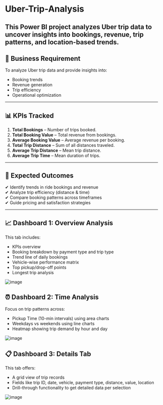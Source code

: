 # Uber-Trip-Analysis

## This Power BI project analyzes Uber trip data to uncover insights into bookings, revenue, trip patterns, and location-based trends.

## 📌 Business Requirement

To analyze Uber trip data and provide insights into:
- Booking trends
- Revenue generation
- Trip efficiency
- Operational optimization

---

## 📊 KPIs Tracked

1. **Total Bookings** – Number of trips booked.
2. **Total Booking Value** – Total revenue from bookings.
3. **Average Booking Value** – Average revenue per booking.
4. **Total Trip Distance** – Sum of all distances traveled.
5. **Average Trip Distance** – Mean trip distance.
6. **Average Trip Time** – Mean duration of trips.

---

## 🎯 Expected Outcomes

✔ Identify trends in ride bookings and revenue  
✔ Analyze trip efficiency (distance & time)  
✔ Compare booking patterns across timeframes  
✔ Guide pricing and satisfaction strategies

---

## 📈 Dashboard 1: **Overview Analysis**

This tab includes:
- KPIs overview
- Booking breakdown by payment type and trip type
- Trend line of daily bookings
- Vehicle-wise performance matrix
- Top pickup/drop-off points
- Longest trip analysis


![image](https://github.com/user-attachments/assets/abeeb588-460e-41f8-8617-337af9e2c976)

## ⏰ Dashboard 2: **Time Analysis**

Focus on trip patterns across:
- Pickup Time (10-min intervals) using area charts
- Weekdays vs weekends using line charts
- Heatmap showing trip demand by hour and day

![image](https://github.com/user-attachments/assets/db0bde50-b265-4cde-a35b-717a7402b7a6)

## 📋 Dashboard 3: **Details Tab**

This tab offers:
- A grid view of trip records
- Fields like trip ID, date, vehicle, payment type, distance, value, location
- Drill-through functionality to get detailed data per selection

![image](https://github.com/user-attachments/assets/eb323a53-fba1-4c1e-a0ac-791c903c6f91)
